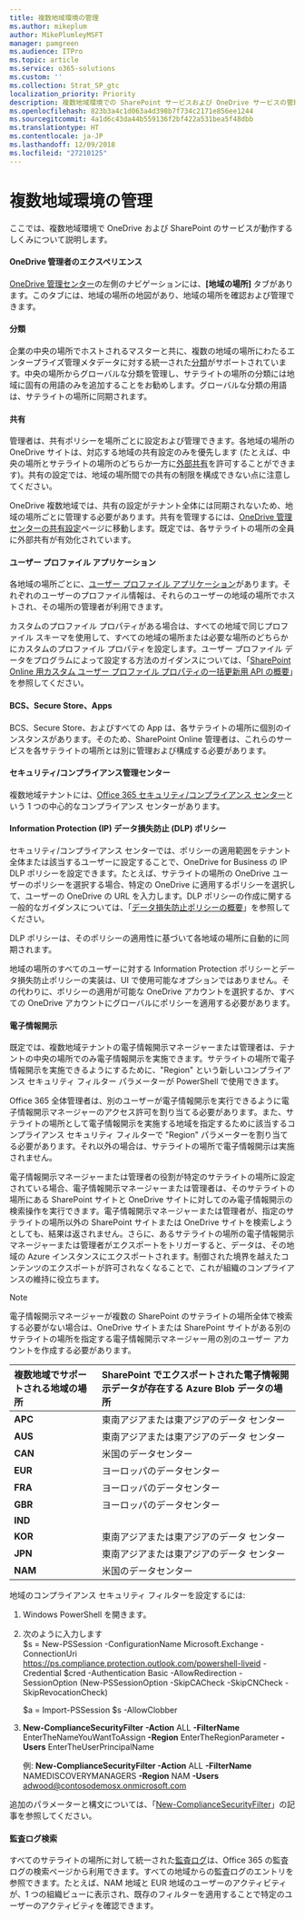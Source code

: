 ```yaml
---
title: 複数地域環境の管理
ms.author: mikeplum
author: MikePlumleyMSFT
manager: pamgreen
ms.audience: ITPro
ms.topic: article
ms.service: o365-solutions
ms.custom: ''
ms.collection: Strat_SP_gtc
localization_priority: Priority
description: 複数地域環境での SharePoint サービスおよび OneDrive サービスの管理について説明します。
ms.openlocfilehash: 823b3a4c1d063a4d398b7f734c2171e856ee1244
ms.sourcegitcommit: 4a1d6c43da44b559136f2bf422a531bea5f48dbb
ms.translationtype: HT
ms.contentlocale: ja-JP
ms.lasthandoff: 12/09/2018
ms.locfileid: "27210125"
---
```

# <a name="administering-a-multi-geo-environment"></a>複数地域環境の管理

ここでは、複数地域環境で OneDrive および SharePoint のサービスが動作するしくみについて説明します。

#### <a name="onedrive-administrator-experience"></a>OneDrive 管理者のエクスペリエンス

[OneDrive 管理センター](https://admin.onedrive.com)の左側のナビゲーションには、**[地域の場所]** タブがあります。このタブには、地域の場所の地図があり、地域の場所を確認および管理できます。

#### <a name="taxonomy"></a>分類

企業の中央の場所でホストされるマスターと共に、複数の地域の場所にわたるエンタープライズ管理メタデータに対する統一された[分類](https://support.office.com/article/A180FA28-6405-4679-9EC3-81D2028C4EFC)がサポートされています。中央の場所からグローバルな分類を管理し、サテライトの場所の分類には地域に固有の用語のみを追加することをお勧めします。グローバルな分類の用語は、サテライトの場所に同期されます。

#### <a name="sharing"></a>共有

管理者は、共有ポリシーを場所ごとに設定および管理できます。各地域の場所の OneDrive サイトは、対応する地域の共有設定のみを優先します (たとえば、中央の場所とサテライトの場所のどちらか一方に[外部共有](https://support.office.com/article/C8A462EB-0723-4B0B-8D0A-70FEAFE4BE85)を許可することができます)。共有の設定では、地域の場所間での共有の制限を構成できない点に注意してください。

OneDrive 複数地域では、共有の設定がテナント全体には同期されないため、地域の場所ごとに管理する必要があります。共有を管理するには、[OneDrive 管理センターの共有設定](https://admin.onedrive.com/?v=SharingSettings)ページに移動します。既定では、各サテライトの場所の全員に外部共有が有効化されています。

#### <a name="user-profile-application"></a>ユーザー プロファイル アプリケーション

各地域の場所ごとに、[ユーザー プロファイル アプリケーション](https://support.office.com/article/494bec9c-6654-41f0-920f-f7f937ea9723)があります。それぞれのユーザーのプロファイル情報は、それらのユーザーの地域の場所でホストされ、その場所の管理者が利用できます。

カスタムのプロファイル プロパティがある場合は、すべての地域で同じプロファイル スキーマを使用して、すべての地域の場所または必要な場所のどちらかにカスタムのプロファイル プロパティを設定します。ユーザー プロファイル データをプログラムによって設定する方法のガイダンスについては、「[SharePoint Online 用カスタム ユーザー プロファイル プロパティの一括更新用 API の概要](https://docs.microsoft.com/ja-JP/sharepoint/dev/solution-guidance/bulk-user-profile-update-api-for-sharepoint-online)」を参照してください。

#### <a name="bcs-secure-store-apps"></a>BCS、Secure Store、Apps

BCS、Secure Store、およびすべての App は、各サテライトの場所に個別のインスタンスがあります。そのため、SharePoint Online 管理者は、これらのサービスを各サテライトの場所とは別に管理および構成する必要があります。

#### <a name="security-and-compliance-admin-center"></a>セキュリティ/コンプライアンス管理センター

複数地域テナントには、[Office 365 セキュリティ/コンプライアンス センター](https://protection.office.com/?rfr=AdminCenter\#/homepage)という 1 つの中心的なコンプライアンス センターがあります。

#### <a name="information-protection-ip-data-loss-prevention-dlp-policy"></a>Information Protection (IP) データ損失防止 (DLP) ポリシー

セキュリティ/コンプライアンス センターでは、ポリシーの適用範囲をテナント全体または該当するユーザーに設定することで、OneDrive for Business の IP DLP ポリシーを設定できます。たとえば、サテライトの場所の OneDrive ユーザーのポリシーを選択する場合、特定の OneDrive に適用するポリシーを選択して、ユーザーの OneDrive の URL を入力します。DLP ポリシーの作成に関する一般的なガイダンスについては、「[データ損失防止ポリシーの概要](https://support.office.com/article/1966b2a7-d1e2-4d92-ab61-42efbb137f5e)」を参照してください。

DLP ポリシーは、そのポリシーの適用性に基づいて各地域の場所に自動的に同期されます。

地域の場所のすべてのユーザーに対する Information Protection ポリシーとデータ損失防止ポリシーの実装は、UI で使用可能なオプションではありません。その代わりに、ポリシーの適用が可能な OneDrive アカウントを選択するか、すべての OneDrive アカウントにグローバルにポリシーを適用する必要があります。

#### <a name="ediscovery"></a>電子情報開示 

既定では、複数地域テナントの電子情報開示マネージャーまたは管理者は、テナントの中央の場所でのみ電子情報開示を実施できます。サテライトの場所で電子情報開示を実施できるようにするために、"Region" という新しいコンプライアンス セキュリティ フィルター パラメーターが PowerShell で使用できます。

Office 365 全体管理者は、別のユーザーが電子情報開示を実行できるように電子情報開示マネージャーのアクセス許可を割り当てる必要があります。また、サテライトの場所として電子情報開示を実施する地域を指定するために該当するコンプライアンス セキュリティ フィルターで "Region" パラメーターを割り当てる必要があります。それ以外の場合は、サテライトの場所で電子情報開示は実施されません。

電子情報開示マネージャーまたは管理者の役割が特定のサテライトの場所に設定されている場合、電子情報開示マネージャーまたは管理者は、そのサテライトの場所にある SharePoint サイトと OneDrive サイトに対してのみ電子情報開示の検索操作を実行できます。電子情報開示マネージャーまたは管理者が、指定のサテライトの場所以外の SharePoint サイトまたは OneDrive サイトを検索しようとしても、結果は返されません。さらに、あるサテライトの場所の電子情報開示マネージャーまたは管理者がエクスポートをトリガーすると、データは、その地域の Azure インスタンスにエクスポートされます。制御された境界を越えたコンテンツのエクスポートが許可されなくなることで、これが組織のコンプライアンスの維持に役立ちます。

> [!NOTE]
> 電子情報開示マネージャーが複数の SharePoint のサテライトの場所全体で検索する必要がない場合は、OneDrive サイトまたは SharePoint サイトがある別のサテライトの場所を指定する電子情報開示マネージャー用の別のユーザー アカウントを作成する必要があります。

<table>
<thead>
<tr class="header">
<th align="left"><strong>複数地域でサポートされる地域の場所</strong></th>
<th align="left"><strong>SharePoint でエクスポートされた電子情報開示データが存在する Azure Blob データの場所</strong></th>
</tr>
</thead>
<tbody>
<tr class="odd">
<td align="left"><strong>APC</strong></td>
<td align="left">東南アジアまたは東アジアのデータ センター</td>
</tr>
<tr class="odd">
<td align="left"><strong>AUS</strong></td>
<td align="left">東南アジアまたは東アジアのデータ センター</td>
</tr>
<tr class="even">
<td align="left"><strong>CAN</strong></td>
<td align="left">米国のデータセンター</td>
</tr>
<tr class="even">
<td align="left"><strong>EUR</strong></td>
<td align="left">ヨーロッパのデータセンター</td>
</tr>
<tr class="odd">
<td align="left"><strong>FRA</strong></td>
<td align="left">ヨーロッパのデータセンター</td>
</tr>
<tr class="odd">
<td align="left"><strong>GBR</strong></td>
<td align="left">ヨーロッパのデータセンター</td>
</tr>
<tr class="even">
<td align="left"><strong>IND</strong></td>
<td align="left"></td>
</tr>
<tr class="even">
<td align="left"><strong>KOR</strong></td>
<td align="left">東南アジアまたは東アジアのデータ センター</td>
</tr>
<tr class="even">
<td align="left"><strong>JPN </strong></td>
<td align="left">東南アジアまたは東アジアのデータ センター</td>
</tr>
<tr class="odd">
<td align="left"><strong>NAM</strong></td>
<td align="left">米国のデータセンター</td>
</tr>
</tbody>
</table>

地域のコンプライアンス セキュリティ フィルターを設定するには:

1.  Windows PowerShell を開きます。

2.  次のように入力します  
    $s = New-PSSession -ConfigurationName Microsoft.Exchange -ConnectionUri <https://ps.compliance.protection.outlook.com/powershell-liveid> -Credential $cred -Authentication Basic -AllowRedirection -SessionOption (New-PSSessionOption -SkipCACheck -SkipCNCheck -SkipRevocationCheck)

    $a = Import-PSSession $s -AllowClobber  

3.  **New-ComplianceSecurityFilter** **-Action** ALL **-FilterName** EnterTheNameYouWantToAssign **-Region** EnterTheRegionParameter **-Users** EnterTheUserPrincipalName

    例: **New-ComplianceSecurityFilter -Action** ALL **-FilterName** NAMEDISCOVERYMANAGERS **-Region** NAM **-Users** adwood@contosodemosx.onmicrosoft.com

追加のパラメーターと構文については、「[New-ComplianceSecurityFilter](https://technet.microsoft.com/library/mt210915(v=exchg.160).aspx)」の記事を参照してください。

#### <a name="audit-log-search"></a>監査ログ検索

すべてのサテライトの場所に対して統一された[監査ログ](https://support.office.com/article/0d4d0f35-390b-4518-800e-0c7ec95e946c)は、Office 365 の監査ログの検索ページから利用できます。すべての地域からの監査ログのエントリを参照できます。たとえば、NAM 地域と EUR 地域のユーザーのアクティビティが、1 つの組織ビューに表示され、既存のフィルターを適用することで特定のユーザーのアクティビティを確認できます。
